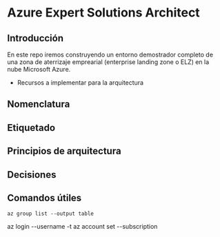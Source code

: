 # Azure Expert Solutions Architect 

## Introducción
En este repo iremos construyendo un entorno demostrador completo de una zona de aterrizaje emprearial (enterprise landing zone o ELZ) en la nube Microsoft Azure.
* Recursos a implementar para la arquitectura


## Nomenclatura


## Etiquetado


## Principios de arquitectura


## Decisiones

## Comandos útiles
```CLI
az group list --output table
```
az login --username <emailaddress> -t <customerTenantId-or-Domain>
az account set --subscription <customerSubscriptionId>


